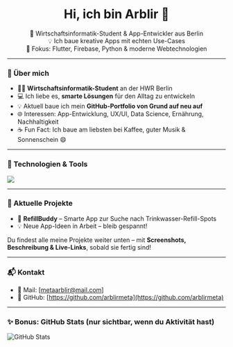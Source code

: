 <h1 align="center">Hi, ich bin Arblir 👋</h1>

<p align="center">
  🚀 Wirtschaftsinformatik-Student & App-Entwickler aus Berlin <br>
  💡 Ich baue kreative Apps mit echten Use-Cases <br>
  🎯 Fokus: Flutter, Firebase, Python & moderne Webtechnologien
</p>

---

### 🌱 Über mich

- 👨‍🔬 **Wirtschaftsinformatik-Student** an der HWR Berlin  
- 💻 Ich liebe es, **smarte Lösungen** für den Alltag zu entwickeln  
- 💡 Aktuell baue ich mein **GitHub-Portfolio von Grund auf neu auf**  
- 🌐 Interessen: App-Entwicklung, UX/UI, Data Science, Ernährung, Nachhaltigkeit  
- ☕️ Fun Fact: Ich baue am liebsten bei Kaffee, guter Musik & Sonnenschein 😄

---

### 🧰 Technologien & Tools

<img src="https://skillicons.dev/icons?i=flutter,firebase,python,js,ts,react,html,css,figma,docker,git,github,vscode" />

---

### 🧠 Aktuelle Projekte

- 📱 **RefillBuddy** – Smarte App zur Suche nach Trinkwasser-Refill-Spots  
- 💡 Neue App-Ideen in Arbeit – bleib gespannt!  

Du findest alle meine Projekte weiter unten – mit **Screenshots, Beschreibung & Live-Links**, sobald sie fertig sind!

---

### 📬 Kontakt

- 📧 Mail: [metaarblir@mail.com]
- 🐙 GitHub: [https://github.com/arblirmeta](https://github.com/arblirmeta)

---

### ✨ Bonus: GitHub Stats (nur sichtbar, wenn du Aktivität hast)

![GitHub Stats](https://github-readme-stats.vercel.app/api?username=deinusername&show_icons=true&hide=prs&theme=radical)

